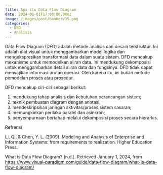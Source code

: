 ```yaml
---
title: Apa itu Data Flow Diagram
date: 2024-01-01T17:00:00.000Z
image: /images/post/banner/15.png
categories:
  - DFD
  - Analisis
---
```


Data Flow Diagram (DFD) adalah metode analisis dan desain terstruktur. Ini adalah alat visual untuk menggambarkan model logika dan mengekspresikan transformasi data dalam suatu sistem. DFD mencakup mekanisme untuk memodelkan aliran data. Ini mendukung dekomposisi untuk menggambarkan detail aliran data dan fungsinya. DFD tidak dapat menyajikan informasi urutan operasi. Oleh karena itu, ini bukan metode pemodelan proses atau prosedur.

DFD mencakup ciri-ciri sebagai berikut:

1. mendukung tahap analisis dan kebutuhan perancangan sistem;
2. teknik pembuatan diagram dengan anotasi;
3. mendeskripsikan jaringan aktivitas/proses sistem sasaran;
4. memungkinkan perilaku paralel dan asinkron;
5. penyempurnaan bertahap melalui dekomposisi proses secara hierarkis.


Refrensi 

Li, Q., & Chen, Y. L. (2009). Modeling and Analysis of Enterprise and Information Systems: from requirements to realization. Higher Education Press.

What is Data Flow Diagram? (n.d.). Retrieved January 1, 2024, from https://www.visual-paradigm.com/guide/data-flow-diagram/what-is-data-flow-diagram/

